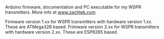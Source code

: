 Arduino firmware, documentation and PC executable for my WSPR transmitters.
More info at www.zachtek.com

Firmware version 1.xx for WSPR transmitters with hardware version 1.xx. These are ATMega328 based.
Frimware version 2.xx for WSPR transmitters with hardware version 2.xx. These are ESP8285 based.



